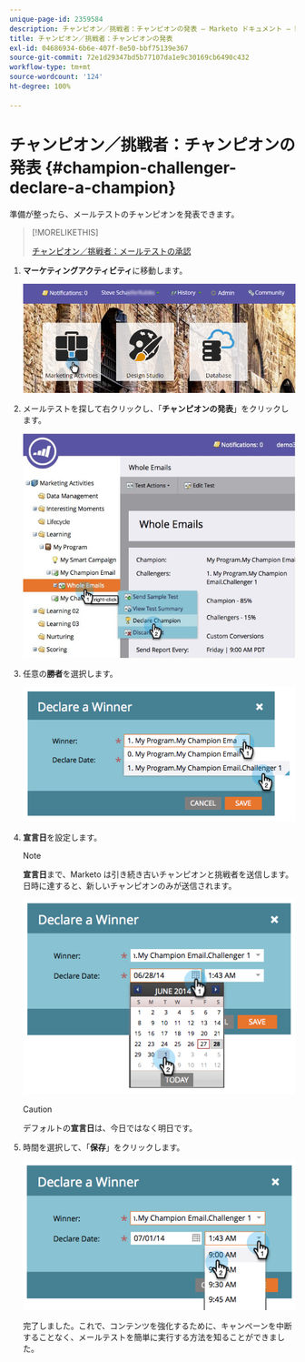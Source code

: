 ```yaml
---
unique-page-id: 2359584
description: チャンピオン／挑戦者：チャンピオンの発表 — Marketo ドキュメント — 製品ドキュメント
title: チャンピオン／挑戦者：チャンピオンの発表
exl-id: 04686934-6b6e-407f-8e50-bbf75139e367
source-git-commit: 72e1d29347bd5b77107da1e9c30169cb6490c432
workflow-type: tm+mt
source-wordcount: '124'
ht-degree: 100%

---
```


# チャンピオン／挑戦者：チャンピオンの発表 {#champion-challenger-declare-a-champion}

準備が整ったら、メールテストのチャンピオンを発表できます。

>[!MORELIKETHIS]
>
>[チャンピオン／挑戦者：メールテストの承認](/help/marketo/product-docs/email-marketing/general/functions-in-the-editor/email-tests-champion-challenger/champion-challenger-approve-your-email-test.md)

1. **マーケティングアクティビティ**&#x200B;に移動します。

   ![](assets/login-marketing-activities-2.png)

1. メールテストを探して右クリックし、「**チャンピオンの発表**」をクリックします。

   ![](assets/champion4.jpg)

1. 任意の&#x200B;**勝者**&#x200B;を選択します。

   ![](assets/image2014-9-15-13-3a33-3a33.png)

1. **宣言日**&#x200B;を設定します。

   >[!NOTE]
   >
   >**宣言日**&#x200B;まで、Marketo は引き続き古いチャンピオンと挑戦者を送信します。日時に達すると、新しいチャンピオンのみが送信されます。

   ![](assets/image2014-9-15-13-3a33-3a47.png)

   >[!CAUTION]
   >
   >デフォルトの&#x200B;**宣言日**&#x200B;は、今日ではなく明日です。

1. 時間を選択して、「**保存**」をクリックします。

   ![](assets/image2014-9-15-13-3a33-3a56.png)

   完了しました。これで、コンテンツを強化するために、キャンペーンを中断することなく、メールテストを簡単に実行する方法を知ることができました。
